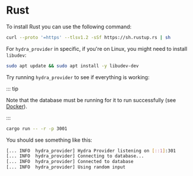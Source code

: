 # Rust

To install Rust you can use the following command:

```sh
curl --proto '=https' --tlsv1.2 -sSf https://sh.rustup.rs | sh
```

For `hydra_provider` in specific, if you're on Linux, you might need to install `libudev`:

```sh
sudo apt update && sudo apt install -y libudev-dev
```

Try running `hydra_provider` to see if everything is working:

::: tip

Note that the database must be running for it to run successfully (see [Docker](/guide/requirements/docker)).

:::

```sh
cargo run -- -r -p 3001
```

You should see something like this:

```sh
[... INFO  hydra_provider] Hydra Provider listening on [::1]:301
[... INFO  hydra_provider] Connecting to database...
[... INFO  hydra_provider] Connected to database
[... INFO  hydra_provider] Using random input
```
